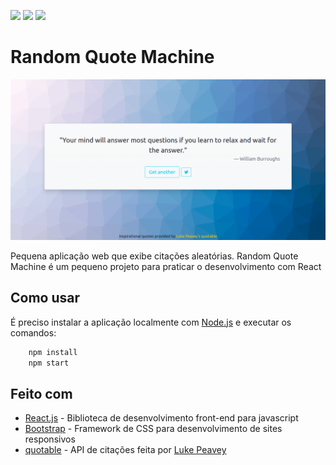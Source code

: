 ![](https://img.shields.io/badge/JavaScript-F7DF1E?style=for-the-badge&logo=javascript&logoColor=black)
![](https://img.shields.io/badge/React-20232A?style=for-the-badge&logo=react&logoColor=61DAFB)
![](https://img.shields.io/badge/Bootstrap-563D7C?style=for-the-badge&logo=bootstrap&logoColor=white)

# Random Quote Machine

<p align="center">
    <img src=".github/screenshot.png" alt="App screenshot" />
</p>

Pequena aplicação web que exibe citações aleatórias. Random Quote Machine é um pequeno projeto para praticar o desenvolvimento com React

## Como usar

É preciso instalar a aplicação localmente com [Node.js](https://nodejs.org/) e executar os comandos:

```bash
    npm install
    npm start
```

## Feito com

- [React.js](https://reactjs.org/) - Biblioteca de desenvolvimento front-end para javascript
- [Bootstrap](https://getbootstrap.com/) - Framework de CSS para desenvolvimento de sites responsivos
- [quotable](https://github.com/lukePeavey/quotable) - API de citações feita por [Luke Peavey](https://github.com/lukePeavey)
